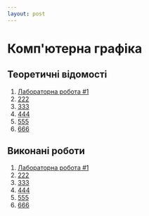 ```yaml
---
layout: post
---
```


# Комп'ютерна графіка

## Теоретичні відомості
1. [Лабораторна робота #1](info/lab-1.md)
2. [222]()
3. [333]()
4. [444]()
5. [555]()
6. [666]()

## Виконані роботи
1. [Лабораторна робота #1](sources/lab-1)
2. [222]()
3. [333]()
4. [444]()
5. [555]()
6. [666]()
